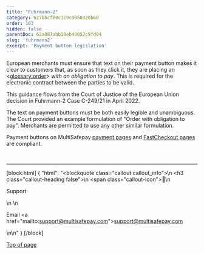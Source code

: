 ```yaml
---
title: "Fuhrmann-2"
category: 627bbcf80c1c9c0050320b60
order: 103
hidden: false
parentDoc: 62a087abb10eb40052c9fd04
slug: 'fuhrmann2'
excerpt: 'Payment button legislation'
---
```


European merchants must ensure that text on their payment button makes it clear to customers that, as soon as they click it, they are placing an <<glossary:order>> _with an obligation to pay_. This is required for the electronic contract between the parties to be valid. 

This guidance flows from the Court of Justice of the European Union decision in Fuhrmann-2 Case C-249/21 in April 2022.

The text on payment buttons must be both easily legible and unambiguous. The Court provided an example formulation of "Order with obligation to pay". Merchants are permitted to use any other similar formulation. 

Payment buttons on MultiSafepay [payment pages](/docs/payment-pages/) and [FastCheckout pages](/docs/fastcheckout/) are compliant. 

<br>

--- 

[block:html]
{
  "html": "<blockquote class=\"callout callout_info\">\n    <h3 class=\"callout-heading false\">\n        <span class=\"callout-icon\">💬</span>\n        <p>Support</p>\n    </h3>\n    <p>Email <a href=\"mailto:support@multisafepay.com\">support@multisafepay.com</a></p>\n</blockquote>\n"
}
[/block]

[Top of page](#)

